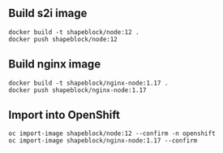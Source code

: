 ## Build s2i image

```
docker build -t shapeblock/node:12 .
docker push shapeblock/node:12
```

## Build nginx image

```
docker build -t shapeblock/nginx-node:1.17 .
docker push shapeblock/nginx-node:1.17
```

## Import into OpenShift

```
oc import-image shapeblock/node:12 --confirm -n openshift
oc import-image shapeblock/nginx-node:1.17 --confirm
```
